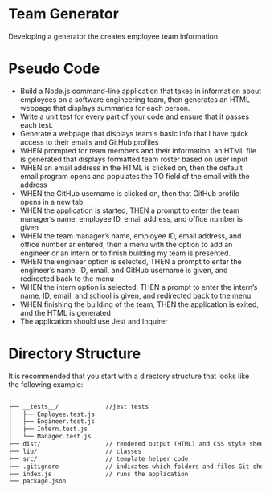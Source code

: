 # Team Generator
Developing a generator the creates employee team information.

# Pseudo Code

* Build a Node.js command-line application that takes in information about employees on a software engineering team, then generates an HTML webpage that displays summaries for each person.
* Write a unit test for every part of your code and ensure that it passes each test.
* Generate a webpage that displays team's basic info that I have quick access to their emails and GitHub profiles
* WHEN prompted for team members and their information, an HTML file is generated that displays formatted team roster based on user input
* WHEN an email address in the HTML is clicked on, then the default email program opens and populates the TO field of the email with the address
* WHEN the GitHub username is clicked on, then that GitHub profile opens in a new tab
* WHEN the application is started, THEN a prompt to enter the team manager’s name, employee ID, email address, and office number is given
* WHEN the team manager’s name, employee ID, email address, and office number ar entered, then a menu with the option to add an engineer or an intern or to finish building my team is presented.
* WHEN the engineer option is selected, THEN a prompt to enter the engineer’s name, ID, email, and GitHub username is given, and redirected back to the menu
* WHEN the intern option is selected, THEN a prompt to enter the intern’s name, ID, email, and school is given, and redirected back to the menu
* WHEN finishing the building of the team, THEN the application is exited, and the HTML is generated
* The application should use Jest and Inquirer

# Directory Structure

It is recommended that you start with a directory structure that looks like the following example:

```md
.
├── __tests__/             //jest tests
│   ├── Employee.test.js
│   ├── Engineer.test.js
│   ├── Intern.test.js
│   └── Manager.test.js
├── dist/                  // rendered output (HTML) and CSS style sheet      
├── lib/                   // classes
├── src/                   // template helper code 
├── .gitignore             // indicates which folders and files Git should ignore
├── index.js               // runs the application
└── package.json           
```